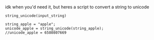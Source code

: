 idk when you'd need it, but heres a script to convert a string to unicode

```gml
string_unicode(input_string)
```
```
string_apple = "apple";
unicode_apple = string_unicode(string_apple);
//unicode_apple = 6580807669
```